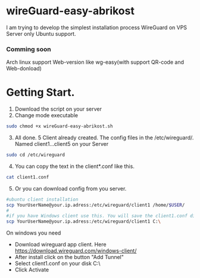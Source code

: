 # wireGuard-easy-abrikost
I am trying to develop the simplest installation process WireGuard on VPS Server only Ubuntu support.
### Comming soon
  Arch linux support
  Web-version like wg-easy(with support QR-code and Web-donload)



# Getting Start.
1) Download the script on your server
2) Change mode executable
```bash
sudo chmod +x wireGuard-easy-abrikost.sh
```
3) All done. 5 Client already created. The config files in the /etc/wireguard/. Named client1...client5 on your Server
```bash
sudo cd /etc/wireguard
```
4) You can copy the text in the client*.conf like this.
```bash
cat client1.conf
```
5) Or you can download config from you server. 
```bash
#ubuntu client installation
scp YourUserName@your.ip.adress:/etc/wireguard/client1 /home/$USER/
#
#if you have Windows client use this. You will save the client1.conf directly in disk C.
scp YourUserName@your.ip.adress:/etc/wireguard/client1 C:\
```
On windows you need 
- Download wireguard app client. 
  Here
https://download.wireguard.com/windows-client/
- After install click on the button "Add Tunnel"
- Select client1.conf on your disk C:\
- Click Activate
